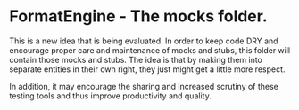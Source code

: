 # FormatEngine - The mocks folder.

This is a new idea that is being evaluated. In order to keep code DRY and
encourage proper care and maintenance of mocks and stubs, this folder
will contain those mocks and stubs. The idea is that by making them into
separate entities in their own right, they just might get a little more
respect.

In addition, it may encourage the sharing and increased scrutiny of these
testing tools and thus improve productivity and quality.
